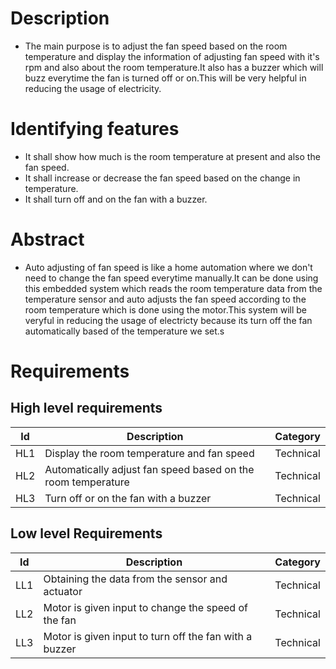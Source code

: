 # Description 
* The main purpose is to adjust the fan speed based on the room temperature and display the information of adjusting fan speed with it's rpm and also about the room temperature.It also has a buzzer which will buzz everytime the fan is turned off or on.This will be very helpful in reducing the usage of electricity.
# Identifying features
* It shall show how much is the room temperature at present and also the fan speed.
* It shall increase or decrease the fan speed based on the change in temperature.
* It shall turn off and on the fan with a buzzer.
# Abstract
* Auto adjusting of fan speed is like a home automation where we don't need to change the fan speed everytime manually.It can be done using this embedded system which reads the room temperature data from the temperature sensor and auto adjusts the fan speed according to the room temperature which is done using the motor.This system will be veryful in reducing the usage of electricty because its turn off the fan automatically based of the temperature we set.s 
# Requirements
## High level requirements
| Id | Description | Category | 
|----|-------------|---------|
|HL1|Display the room temperature and fan speed|Technical|
|HL2|Automatically adjust fan speed based on the room temperature | Technical|
|HL3|Turn off or on the fan with a buzzer |Technical|

## Low level Requirements
| Id | Description | Category |
|----|-------------|---------|
|LL1|Obtaining the data from the sensor and actuator |Technical|
|LL2|Motor is given input to change the speed of the fan|Technical|
|LL3|Motor is given input to turn off the fan with a buzzer|Technical|

